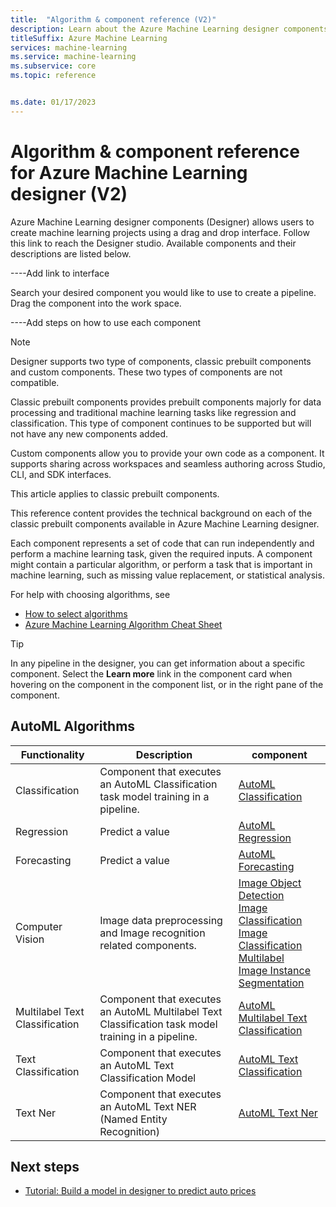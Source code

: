 ```yaml
---
title:  "Algorithm & component reference (V2)"
description: Learn about the Azure Machine Learning designer components that you can use to create your own machine learning projects. (V2)
titleSuffix: Azure Machine Learning
services: machine-learning
ms.service: machine-learning
ms.subservice: core
ms.topic: reference


ms.date: 01/17/2023
---
```

# Algorithm & component reference for Azure Machine Learning designer (V2)

Azure Machine Learning designer components (Designer) allows users to create machine learning projects using a drag and drop interface. Follow this link to reach the Designer studio. Available components and their descriptions are listed below. 

----Add link to interface

Search your desired component you would like to use to create a pipeline. Drag the component into the work space.

----Add steps on how to use each component

>[!Note]
> Designer supports two type of components, classic prebuilt components and custom components. These two types of components are not compatible. 
>
>Classic prebuilt components provides prebuilt components majorly for data processing and traditional machine learning tasks like regression and classification. This type of component continues to be supported but will not have any new components added. 
>
>
>Custom components allow you to provide your own code as a component. It supports sharing across workspaces and seamless authoring across Studio, CLI, and SDK interfaces.
>
>This article applies to classic prebuilt components. 

This reference content provides the technical background on each of the classic prebuilt components available in Azure Machine Learning designer.


Each component represents a set of code that can run independently and perform a machine learning task, given the required inputs. A component might contain a particular algorithm, or perform a task that is important in machine learning, such as missing value replacement, or statistical analysis.

For help with choosing algorithms, see 
* [How to select algorithms](../how-to-select-algorithms.md)
* [Azure Machine Learning Algorithm Cheat Sheet](../algorithm-cheat-sheet.md)

> [!TIP]
> In any pipeline in the designer, you can get information about a specific component. Select the **Learn more** link in the component card when hovering on the component in the component list, or in the right pane of the component.


## AutoML Algorithms

| Functionality | Description | component |
| --- |--- | --- |
| Classification | Component that executes an AutoML Classification task model training in a pipeline. |  [AutoML Classification](automl-classification.md) |
| Regression | Predict a value | [AutoML Regression](automl-regression.md) |
| Forecasting | Predict a value | [AutoML Forecasting](automl-forecasting.md) |
| Computer Vision | Image data preprocessing and Image recognition related components. |  [Image Object Detection](automl-image-object-detection.md) <br/> [Image Classification](automl-image-classification.md) <br/> [Image Classification Multilabel](automl-image-classification-multilabel.md) <br/> [Image Instance Segmentation](automl-image-instance-segmentation.md) |
| Multilabel Text Classification | Component that executes an AutoML Multilabel Text Classification task model training in a pipeline. | [AutoML Multilabel Text Classification](automl-text-classification-multilabel.md)|
| Text Classification | Component that executes an AutoML Text Classification Model | [AutoML Text Classification](automl-text-classification.md)|
| Text Ner | Component that executes an AutoML Text NER (Named Entity Recognition) | [AutoML Text Ner](automl-text-ner.md)|

## Next steps

* [Tutorial: Build a model in designer to predict auto prices](../tutorial-designer-automobile-price-train-score.md)
